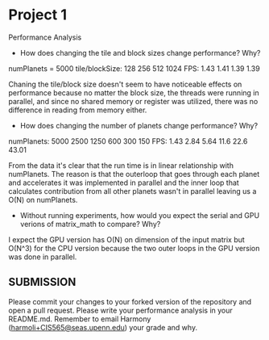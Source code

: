 Project 1
=========

Performance Analysis

* How does changing the tile and block sizes change performance? Why?

numPlanets = 5000
tile/blockSize: 128   256   512   1024
	   FPS:	1.43  1.41  1.39  1.39

Chaning the tile/block size doesn't seem to have noticeable effects on performance because no matter the block size, the threads were running in parallel,
and since no shared memory or register was utilized, there was no difference in reading from memory either.



* How does changing the number of planets change performance? Why?

numPlanets: 5000   2500   1250   600   300   150
       FPS: 1.43   2.84   5.64   11.6  22.6  43.01

From the data it's clear that the run time is in linear relationship with numPlanets.
The reason is that the outerloop that goes through each planet and accelerates it was 
implemented in parallel and the inner loop that calculates contribution from all other planets wasn't 
in parallel leaving us a O(N) on numPlanets.



* Without running experiments, how would you expect the serial and GPU verions
  of matrix_math to compare?  Why?

I expect the GPU version has O(N) on dimension of the input matrix but O(N^3) for the CPU version because the two 
outer loops in the GPU version was done in parallel.

## SUBMISSION
Please commit your changes to your forked version of the repository and open a
pull request.  Please write your performance analysis in your README.md.
Remember to email Harmony (harmoli+CIS565@seas.upenn.edu) your grade and why.
